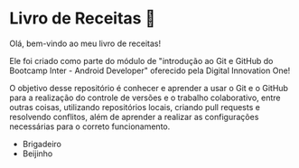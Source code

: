 # Livro de Receitas :book:

Olá, bem-vindo ao meu livro de receitas!

Ele foi criado como parte do módulo de "introdução ao Git e GitHub do Bootcamp Inter - Android Developer" oferecido pela Digital Innovation One! 

O objetivo desse repositório é conhecer e aprender a usar o Git e o GitHub para a realização do controle de versões e o trabalho colaborativo, entre outras coisas, utilizando repositórios locais, criando pull requests e resolvendo conflitos, além de aprender a realizar as configurações necessárias para o correto funcionamento.

 * Brigadeiro
 * Beijinho

